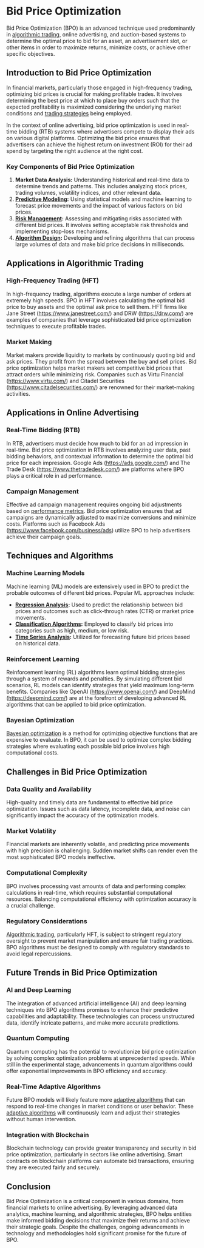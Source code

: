 # Bid Price Optimization

Bid Price Optimization (BPO) is an advanced technique used predominantly in [algorithmic trading](../a/algorithmic_trading.md), online advertising, and auction-based systems to determine the optimal price to bid for an asset, an advertisement slot, or other items in order to maximize returns, minimize costs, or achieve other specific objectives.

## Introduction to Bid Price Optimization

In financial markets, particularly those engaged in high-frequency trading, optimizing bid prices is crucial for making profitable trades. It involves determining the best price at which to place buy orders such that the expected profitability is maximized considering the underlying market conditions and [trading strategies](../t/trading_strategies.md) being employed. 

In the context of online advertising, bid price optimization is used in real-time bidding (RTB) systems where advertisers compete to display their ads on various digital platforms. Optimizing the bid price ensures that advertisers can achieve the highest return on investment (ROI) for their ad spend by targeting the right audience at the right cost.

### Key Components of Bid Price Optimization

1. **Market Data Analysis:** Understanding historical and real-time data to determine trends and patterns. This includes analyzing stock prices, trading volumes, volatility indices, and other relevant data.
2. **[Predictive Modeling](../p/predictive_modeling.md):** Using statistical models and machine learning to forecast price movements and the impact of various factors on bid prices.
3. **[Risk Management](../r/risk_management.md):** Assessing and mitigating risks associated with different bid prices. It involves setting acceptable risk thresholds and implementing stop-loss mechanisms.
4. **[Algorithm Design](../a/algorithm_design.md):** Developing and refining algorithms that can process large volumes of data and make bid price decisions in milliseconds.

## Applications in Algorithmic Trading

### High-Frequency Trading (HFT)

In high-frequency trading, algorithms execute a large number of orders at extremely high speeds. BPO in HFT involves calculating the optimal bid price to buy assets and the optimal ask price to sell them. HFT firms like Jane Street (https://www.janestreet.com/) and DRW (https://drw.com/) are examples of companies that leverage sophisticated bid price optimization techniques to execute profitable trades.

### Market Making

Market makers provide liquidity to markets by continuously quoting bid and ask prices. They profit from the spread between the buy and sell prices. Bid price optimization helps market makers set competitive bid prices that attract orders while minimizing risk. Companies such as Virtu Financial (https://www.virtu.com/) and Citadel Securities (https://www.citadelsecurities.com/) are renowned for their market-making activities.

## Applications in Online Advertising

### Real-Time Bidding (RTB)

In RTB, advertisers must decide how much to bid for an ad impression in real-time. Bid price optimization in RTB involves analyzing user data, past bidding behaviors, and contextual information to determine the optimal bid price for each impression. Google Ads (https://ads.google.com/) and The Trade Desk (https://www.thetradedesk.com/) are platforms where BPO plays a critical role in ad performance.

### Campaign Management

Effective ad campaign management requires ongoing bid adjustments based on [performance metrics](../p/performance_metrics.md). Bid price optimization ensures that ad campaigns are dynamically adjusted to maximize conversions and minimize costs. Platforms such as Facebook Ads (https://www.facebook.com/business/ads) utilize BPO to help advertisers achieve their campaign goals.

## Techniques and Algorithms

### Machine Learning Models

Machine learning (ML) models are extensively used in BPO to predict the probable outcomes of different bid prices. Popular ML approaches include:

- **[Regression Analysis](../r/regression_analysis.md):** Used to predict the relationship between bid prices and outcomes such as click-through rates (CTR) or market price movements.
- **[Classification Algorithms](../c/classification_algorithms.md):** Employed to classify bid prices into categories such as high, medium, or low risk.
- **[Time Series Analysis](../t/time_series_analysis.md):** Utilized for forecasting future bid prices based on historical data.

### Reinforcement Learning

Reinforcement learning (RL) algorithms learn optimal bidding strategies through a system of rewards and penalties. By simulating different bid scenarios, RL models can identify strategies that yield maximum long-term benefits. Companies like OpenAI (https://www.openai.com/) and DeepMind (https://deepmind.com/) are at the forefront of developing advanced RL algorithms that can be applied to bid price optimization.

### Bayesian Optimization

[Bayesian optimization](../b/bayesian_optimization.md) is a method for optimizing objective functions that are expensive to evaluate. In BPO, it can be used to optimize complex bidding strategies where evaluating each possible bid price involves high computational costs.

## Challenges in Bid Price Optimization

### Data Quality and Availability

High-quality and timely data are fundamental to effective bid price optimization. Issues such as data latency, incomplete data, and noise can significantly impact the accuracy of the optimization models.

### Market Volatility

Financial markets are inherently volatile, and predicting price movements with high precision is challenging. Sudden market shifts can render even the most sophisticated BPO models ineffective.

### Computational Complexity

BPO involves processing vast amounts of data and performing complex calculations in real-time, which requires substantial computational resources. Balancing computational efficiency with optimization accuracy is a crucial challenge.

### Regulatory Considerations

[Algorithmic trading](../a/algorithmic_trading.md), particularly HFT, is subject to stringent regulatory oversight to prevent market manipulation and ensure fair trading practices. BPO algorithms must be designed to comply with regulatory standards to avoid legal repercussions.

## Future Trends in Bid Price Optimization

### AI and Deep Learning

The integration of advanced artificial intelligence (AI) and deep learning techniques into BPO algorithms promises to enhance their predictive capabilities and adaptability. These technologies can process unstructured data, identify intricate patterns, and make more accurate predictions.

### Quantum Computing

Quantum computing has the potential to revolutionize bid price optimization by solving complex optimization problems at unprecedented speeds. While still in the experimental stage, advancements in quantum algorithms could offer exponential improvements in BPO efficiency and accuracy.

### Real-Time Adaptive Algorithms

Future BPO models will likely feature more [adaptive algorithms](../a/adaptive_algorithms.md) that can respond to real-time changes in market conditions or user behavior. These [adaptive algorithms](../a/adaptive_algorithms.md) will continuously learn and adjust their strategies without human intervention.

### Integration with Blockchain

Blockchain technology can provide greater transparency and security in bid price optimization, particularly in sectors like online advertising. Smart contracts on blockchain platforms can automate bid transactions, ensuring they are executed fairly and securely.

## Conclusion

Bid Price Optimization is a critical component in various domains, from financial markets to online advertising. By leveraging advanced data analytics, machine learning, and algorithmic strategies, BPO helps entities make informed bidding decisions that maximize their returns and achieve their strategic goals. Despite the challenges, ongoing advancements in technology and methodologies hold significant promise for the future of BPO.